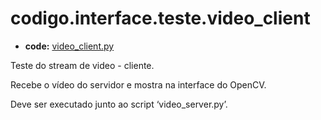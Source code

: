 <a id="codigo-interface-teste-video-client"></a>

# codigo.interface.teste.video_client

* **code:**
  [video_client.py](../../../../codigo/interface/teste/video_client.py)

<a id="module-codigo.interface.teste.video_client"></a>

Teste do stream de video - cliente.

Recebe o vídeo do servidor e mostra na interface do OpenCV.

Deve ser executado junto ao script ‘video_server.py’.
